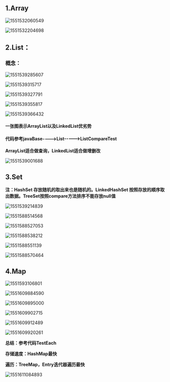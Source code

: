 ## 1.Array

![1551532060549](C:\Users\Administrator\AppData\Roaming\Typora\typora-user-images\1551532060549.png)

![1551532204698](C:\Users\Administrator\AppData\Roaming\Typora\typora-user-images\1551532204698.png)

## 2.List：

### 概念：

![1551539285607](C:\Users\Administrator\AppData\Roaming\Typora\typora-user-images\1551539285607.png)

![1551539315717](C:\Users\Administrator\AppData\Roaming\Typora\typora-user-images\1551539315717.png)

![1551539327791](C:\Users\Administrator\AppData\Roaming\Typora\typora-user-images\1551539327791.png)

![1551539355817](C:\Users\Administrator\AppData\Roaming\Typora\typora-user-images\1551539355817.png)

![1551539366432](C:\Users\Administrator\AppData\Roaming\Typora\typora-user-images\1551539366432.png)

#### 一张图表示ArrayList以及LinkedList优劣势

#### 代码参考javaBase---->List----->ListCompareTest

**ArrayList适合做查询，LinkedList适合做增删改**

![1551539001688](C:\Users\Administrator\AppData\Roaming\Typora\typora-user-images\1551539001688.png)

## 3.Set

**注：HashSet 存放随机的取出来也是随机的。LinkedHashSet 按照存放的顺序取出数据。TreeSet按照compare方法排序不能存放null值**

![1551539214839](C:\Users\Administrator\AppData\Roaming\Typora\typora-user-images\1551539214839.png)

![1551588514568](C:\Users\Administrator\AppData\Roaming\Typora\typora-user-images\1551588514568.png)

![1551588527053](C:\Users\Administrator\AppData\Roaming\Typora\typora-user-images\1551588527053.png)

![1551588538212](C:\Users\Administrator\AppData\Roaming\Typora\typora-user-images\1551588538212.png)

![1551588551139](C:\Users\Administrator\AppData\Roaming\Typora\typora-user-images\1551588551139.png)

![1551588570464](C:\Users\Administrator\AppData\Roaming\Typora\typora-user-images\1551588570464.png)

## 4.Map

![1551593106801](C:\Users\Administrator\AppData\Roaming\Typora\typora-user-images\1551593106801.png)

![1551609884590](C:\Users\Administrator\AppData\Roaming\Typora\typora-user-images\1551609884590.png)

![1551609895000](C:\Users\Administrator\AppData\Roaming\Typora\typora-user-images\1551609895000.png)

![1551609902715](C:\Users\Administrator\AppData\Roaming\Typora\typora-user-images\1551609902715.png)

![1551609912489](C:\Users\Administrator\AppData\Roaming\Typora\typora-user-images\1551609912489.png)

![1551609920261](C:\Users\Administrator\AppData\Roaming\Typora\typora-user-images\1551609920261.png)

**总结：参考代码TestEach**

**存储速度：HashMap最快**

**遍历：TreeMap，Entry迭代器遍历最快**

![1551611084893](C:\Users\Administrator\AppData\Roaming\Typora\typora-user-images\1551611084893.png)

